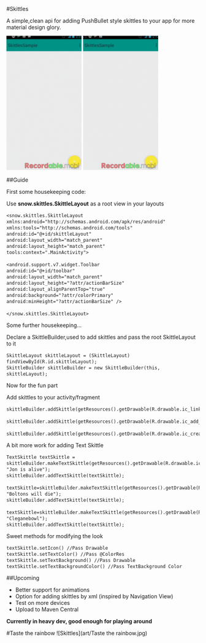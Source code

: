 #Skittles

A simple,clean api for adding PushBullet style skittles to your app for more material design glory.

<img src="art/Skittle.gif" width=196 height=350/>
<img src="art/TextSkittle.gif" width=196 height=350/>

##Guide

First some housekeeping code:

Use **snow.skittles.SkittleLayout** as a root view in your layouts

```
<snow.skittles.SkittleLayout xmlns:android="http://schemas.android.com/apk/res/android"
xmlns:tools="http://schemas.android.com/tools"
android:id="@+id/skittleLayout"
android:layout_width="match_parent"
android:layout_height="match_parent"
tools:context=".MainActivity">

<android.support.v7.widget.Toolbar
android:id="@+id/toolbar"
android:layout_width="match_parent"
android:layout_height="?attr/actionBarSize"
android:layout_alignParentTop="true"
android:background="?attr/colorPrimary"
android:minHeight="?attr/actionBarSize" />

</snow.skittles.SkittleLayout>
```

Some further housekeeping...

Declare a SkittleBuilder,used to add skittles and pass the root SkittleLayout to it

```
SkittleLayout skittleLayout = (SkittleLayout) findViewById(R.id.skittleLayout);
SkittleBuilder skittleBuilder = new SkittleBuilder(this, skittleLayout);

```

Now for the fun part

Add skittles to your activity/fragment

```
skittleBuilder.addSkittle(getResources().getDrawable(R.drawable.ic_link_white_18dp));

skittleBuilder.addSkittle(getResources().getDrawable(R.drawable.ic_add_white_18dp));

skittleBuilder.addSkittle(getResources().getDrawable(R.drawable.ic_create_white_18dp));
```

A bit more work for adding Text Skittle

```
TextSkittle textSkittle = skittleBuilder.makeTextSkittle(getResources().getDrawable(R.drawable.ic_link_white_18dp), "Jon is alive");
skittleBuilder.addTextSkittle(textSkittle);

textSkittle=skittleBuilder.makeTextSkittle(getResources().getDrawable(R.drawable.ic_add_white_18dp), "Boltons will die");
skittleBuilder.addTextSkittle(textSkittle);

textSkittle=skittleBuilder.makeTextSkittle(getResources().getDrawable(R.drawable.ic_create_white_18dp), "Cleganebowl");
skittleBuilder.addTextSkittle(textSkittle);
```

Sweet methods for modifying the look

```
textSkittle.setIcon() //Pass Drawable
textSkittle.setTextColor() //Pass @ColorRes
textSkittle.setTextBackground() //Pass Drawable
textSkittle.setTextBackgroundColor() //Pass TextBackground Color
```

##Upcoming
+ Better support for animations
+ Option for adding skittles by xml (inspired by Navigation View)
+ Test on more devices
+ Upload to Maven Central

**Currently in heavy dev, good enough for playing around**


#Taste the rainbow
![Skittles](art/Taste the rainbow.jpg)
